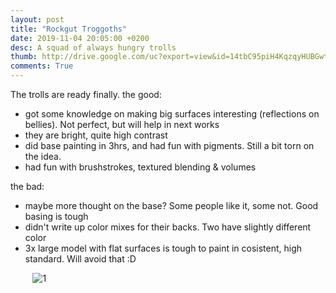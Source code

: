 ```yaml
---
layout: post
title: "Rockgut Troggoths"
date: 2019-11-04 20:05:00 +0200
desc: A squad of always hungry trolls
thumb: http://drive.google.com/uc?export=view&id=14tbC95piH4KqzqyHUBGwt25Zb95aAMX9
comments: True
---
```

The trolls are ready finally.
the good: 
* got some knowledge on making big surfaces interesting (reflections on bellies). Not perfect, but will help in next works
* they are bright, quite high contrast
* did base painting in 3hrs, and had fun with pigments. Still a bit torn on the idea.
* had fun with brushstrokes, textured blending & volumes

the bad:
* maybe more thought on the base? Some people like it, some not. Good basing is tough
* didn't write up color mixes for their backs. Two have slightly different color
* 3x large model with flat surfaces is tough to paint in cosistent, high standard. Will avoid that :D

&nbsp;&nbsp;&nbsp;&nbsp;&nbsp;&nbsp;&nbsp;&nbsp;
![1](http://drive.google.com/uc?export=view&id=1gBiDq43L6VEo3yyTtswRjfazvzf9FOYJ)

